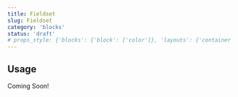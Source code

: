 ```yaml
---
title: Fieldset
slug: Fieldset
category: 'blocks'
status: 'draft'
# props_style: {'blocks': {'block': ['color']}, 'layouts': {'container': ['container', 'size']}}
---
```


## Usage

<p class="feedback:prose status:default bg:default:100 variant:bare emoji:default">Coming Soon!</p>
